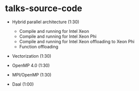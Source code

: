 # talks-source-code

* Hybrid parallel architecture (1:30)
  * Compile and running for Intel Xeon
  * Compile and running for Intel Xeon Phi
  * Compile and running for Intel Xeon offloading to Xeon Phi
  * Function offloading

* Vectorization (1:30)
* OpenMP 4.0 (1:30)
* MPI/OpenMP (1:30) 
* Daal (1:00)
